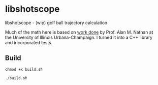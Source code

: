 # libshotscope
 libshotscope - (wip) golf ball trajectory calculation

Much of the math here is based on [work done](http://baseball.physics.illinois.edu/trajectory-calculator-golf.html) by Prof. Alan M. Nathan at the  University of Illinois Urbana-Champaign. I turned it into a C++ library and incorporated tests.

## Build
```
chmod +x build.sh

./build.sh
```
